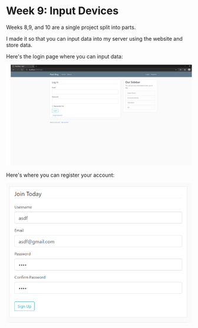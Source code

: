 # Week 9: Input Devices

Weeks 8,9, and 10 are a single project split into parts.

I made it so that you can input data into my server using the website and store data.

Here's the login page where you can input data:

![server_login_page](server_login_page.png)

Here's where you can register your account:

![server_register_wrong](server_register_wrong.png)
